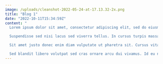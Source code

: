 ```yaml
---
image: /uploads/cleanshot-2022-05-24-at-17.13.32-2x.png
title: "Blog 1"
date: "2022-10-11T15:34:59Z"
content: "
  Lorem ipsum dolor sit amet, consectetur adipiscing elit, sed do eiusmod tempor incididunt ut labore et dolore magna aliqua. Sagittis orci a scelerisque purus semper eget. At quis risus sed vulputate odio. Mattis rhoncus urna neque viverra justo. Feugiat nisl pretium fusce id velit ut tortor pretium viverra. Malesuada nunc vel risus commodo viverra maecenas. Dolor magna eget est lorem ipsum. Quis commodo odio aenean sed adipiscing diam donec adipiscing tristique. Habitant morbi tristique senectus et netus et malesuada. Enim lobortis scelerisque fermentum dui faucibus in ornare quam viverra. Et tortor at risus viverra. Rhoncus est pellentesque elit ullamcorper dignissim cras tincidunt lobortis feugiat. Sodales ut etiam sit amet nisl purus in. Purus viverra accumsan in nisl nisi scelerisque eu ultrices. A pellentesque sit amet porttitor eget. Posuere lorem ipsum dolor sit amet consectetur.

  Suspendisse sed nisi lacus sed viverra tellus. In cursus turpis massa tincidunt dui ut. Sapien faucibus et molestie ac feugiat sed lectus vestibulum. Aliquet risus feugiat in ante. Vitae semper quis lectus nulla. Maecenas ultricies mi eget mauris pharetra et. Elementum nibh tellus molestie nunc non blandit massa. Pharetra diam sit amet nisl. Massa eget egestas purus viverra accumsan in nisl. Volutpat est velit egestas dui. Platea dictumst quisque sagittis purus sit amet volutpat consequat mauris. Tempor orci eu lobortis elementum nibh tellus molestie. Pellentesque adipiscing commodo elit at imperdiet dui accumsan sit. Arcu odio ut sem nulla pharetra. Semper viverra nam libero justo laoreet. Ac tincidunt vitae semper quis lectus nulla at. Pharetra sit amet aliquam id diam maecenas.

  Sit amet justo donec enim diam vulputate ut pharetra sit. Cursus vitae congue mauris rhoncus aenean vel elit scelerisque. Orci nulla pellentesque dignissim enim sit amet. Sed tempus urna et pharetra pharetra massa massa ultricies mi. Elementum nisi quis eleifend quam adipiscing. Velit euismod in pellentesque massa placerat duis ultricies. Facilisis sed odio morbi quis commodo odio aenean sed adipiscing. Egestas egestas fringilla phasellus faucibus scelerisque. Nunc id cursus metus aliquam eleifend. In aliquam sem fringilla ut morbi tincidunt. Diam vel quam elementum pulvinar etiam non. Et ultrices neque ornare aenean euismod elementum. Lacus vel facilisis volutpat est velit egestas dui. Elit scelerisque mauris pellentesque pulvinar pellentesque habitant morbi tristique senectus. Tellus orci ac auctor augue mauris augue neque gravida.

  Sed blandit libero volutpat sed cras ornare arcu dui vivamus. Id eu nisl nunc mi ipsum faucibus vitae aliquet nec. Sollicitudin ac orci phasellus egestas tellus. Suspendisse potenti nullam ac tortor vitae purus. Non quam lacus suspendisse faucibus interdum posuere. Non odio euismod lacinia at. Ut sem viverra aliquet eget sit amet tellus cras. Vel orci porta non pulvinar neque laoreet. Non blandit massa enim nec dui nunc mattis. Risus nec feugiat in fermentum. Est ante in nibh mauris cursus mattis molestie a iaculis. Diam phasellus vestibulum lorem sed risus ultricies. Dui ut ornare lectus sit amet est. Sit amet risus nullam eget felis eget. Tincidunt praesent semper feugiat nibh sed pulvinar proin gravida. Amet consectetur adipiscing elit ut aliquam purus sit."
---
```

    